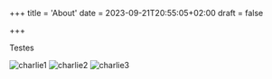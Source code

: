 +++
title = 'About'
date = 2023-09-21T20:55:05+02:00
draft = false

+++

Testes

<img src="charlie1.jpg" alt="charlie1" />
<img src="charlie2.jpg" alt="charlie2" />
<img src="charlie3.jpg" alt="charlie3" />